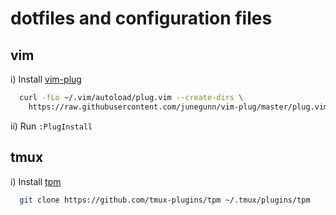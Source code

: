 
# dotfiles and configuration files

## vim

i) Install [vim-plug](https://github.com/junegunn/vim-plug)


```sh
  curl -fLo ~/.vim/autoload/plug.vim --create-dirs \ 
    https://raw.githubusercontent.com/junegunn/vim-plug/master/plug.vim
```

ii) Run `:PlugInstall`

## tmux

i) Install [tpm](https://github.com/tmux-plugins/tpm)

```sh
  git clone https://github.com/tmux-plugins/tpm ~/.tmux/plugins/tpm
```

